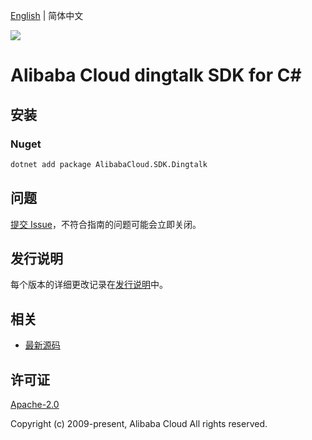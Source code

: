 [English](README.md) | 简体中文

![](https://aliyunsdk-pages.alicdn.com/icons/AlibabaCloud.svg)

# Alibaba Cloud dingtalk SDK for C#

## 安装

### Nuget

```bash
dotnet add package AlibabaCloud.SDK.Dingtalk
```

## 问题

[提交 Issue](https://github.com/aliyun/alibabacloud-csharp-sdk/issues/new)，不符合指南的问题可能会立即关闭。

## 发行说明

每个版本的详细更改记录在[发行说明](./ChangeLog.md)中。

## 相关

* [最新源码](https://github.com/aliyun/alibabacloud-csharp-sdk/)

## 许可证

[Apache-2.0](http://www.apache.org/licenses/LICENSE-2.0)

Copyright (c) 2009-present, Alibaba Cloud All rights reserved.
